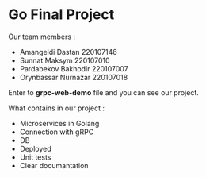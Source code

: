 # Go Final Project


Our team members : 

- Amangeldi Dastan 220107146
- Sunnat Maksym 220107010
- Pardabekov Bakhodir 220107007
- Orynbassar Nurnazar 220107018


Enter to **grpc-web-demo** file and you can see our project.


What contains in our project :

- Microservices in Golang
- Connection with gRPC
- DB
- Deployed
- Unit tests
- Clear documantation
